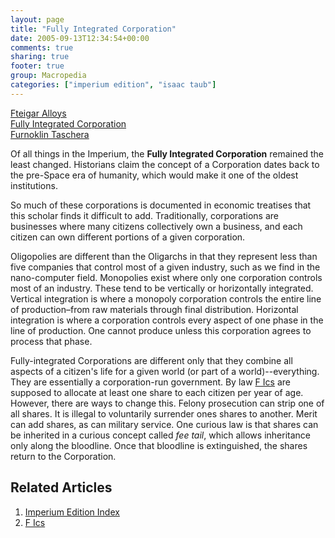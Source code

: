 ```yaml
---
layout: page
title: "Fully Integrated Corporation"
date: 2005-09-13T12:34:54+00:00
comments: true
sharing: true
footer: true
group: Macropedia
categories: ["imperium edition", "isaac taub"]
---
```


<div class='row'>
	<div class='col-md-4'><a href='/macropedia/fteigar-alloys'>Fteigar Alloys</a></div>
	<div class='col-md-4'><a href='/macropedia/fully-integrated-corporation'>Fully Integrated Corporation</a></div>
	<div class='col-md-4'><a href='/macropedia/furnoklin-taschera'>Furnoklin Taschera</a></div>
</div>


Of all things in the Imperium, the **Fully Integrated Corporation** remained the least changed. Historians claim the concept of a Corporation dates back to the pre-Space era of humanity, which would make it one of the oldest institutions.

So much of these corporations is documented in economic treatises that this scholar finds it difficult to add. Traditionally, corporations are businesses where many citizens collectively own a business, and each citizen can own different portions of a given corporation.

Oligopolies are different than the Oligarchs in that they represent less than five companies that control most of a given industry, such as we find in the nano-computer field. Monopolies exist where only one corporation controls most of an industry. These tend to be vertically or horizontally integrated. Vertical integration is where a monopoly corporation controls the entire line of production&ndash;from raw materials through final distribution. Horizontal integration is where a corporation controls every aspect of one phase in the line of production. One cannot produce unless this corporation agrees to process that phase.

Fully-integrated Corporations are different only that they combine all aspects of a citizen's life for a given world (or part of a world)--everything. They are essentially a corporation-run government. By law [F Ics](/macropedia/f-ics) are supposed to allocate at least one share to each citizen per year of age. However, there are ways to change this. Felony prosecution can strip one of all shares. It is illegal to voluntarily surrender ones shares to another. Merit can add shares, as can military service. One curious law is that shares can be inherited in a curious concept called *fee tail*, which allows inheritance only along the bloodline. Once that bloodline is extinguished, the shares return to the Corporation.

## Related Articles

1. [Imperium Edition Index](/macropedia/imperium-edition-index)
2. [F Ics](/macropedia/f-ics)


 
